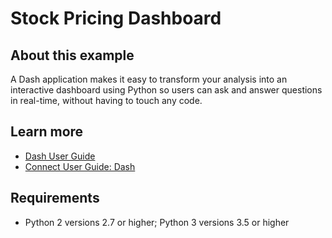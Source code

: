 # Stock Pricing Dashboard

## About this example

A Dash application makes it easy to transform your analysis into an interactive dashboard using Python so users can ask and answer questions in real-time, without having to touch any code.


## Learn more

* [Dash User Guide](https://dash.plotly.com/)
* [Connect User Guide: Dash](https://docs.rstudio.com/connect/user/dash/)

## Requirements

* Python 2 versions 2.7 or higher; Python 3 versions 3.5 or higher

<!-- NOTE: this file is generated -->
